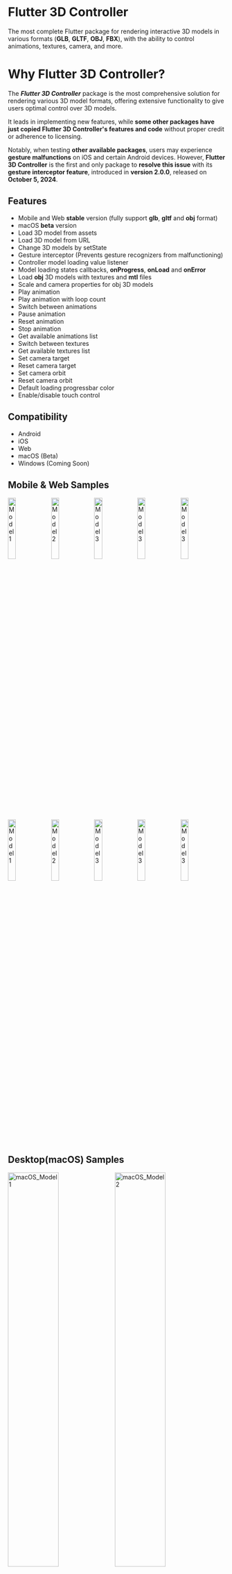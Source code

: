 # Flutter 3D Controller

The most complete Flutter package for rendering interactive 3D models in various formats (**GLB**, **GLTF**, **OBJ**, **FBX**), with the ability to control animations, textures, camera, and more.

# Why Flutter 3D Controller?

The ***Flutter 3D Controller*** package is the most comprehensive solution for rendering various 3D model formats, offering extensive functionality to give users optimal control over 3D models.

It leads in implementing new features, while **some other packages have just copied Flutter 3D Controller's features and code** without proper credit or adherence to licensing.

Notably, when testing **other available packages**, users may experience **gesture malfunctions** on iOS and certain Android devices. However, **Flutter 3D Controller** is the first and only package to **resolve this issue** with its **gesture interceptor feature**, introduced in **version 2.0.0**, released on **October 5, 2024**.

## Features

- Mobile and Web **stable** version (fully support **glb**, **gltf** and **obj** format)
- macOS **beta** version
- Load 3D model from assets
- Load 3D model from URL
- Change 3D models by setState
- Gesture interceptor (Prevents gesture recognizers from malfunctioning)
- Controller model loading value listener
- Model loading states callbacks, **onProgress**, **onLoad** and **onError**
- Load **obj** 3D models with textures and **mtl** files
- Scale and camera properties for obj 3D models
- Play animation
- Play animation with loop count
- Switch between animations
- Pause animation
- Reset animation
- Stop animation
- Get available animations list
- Switch between textures
- Get available textures list
- Set camera target
- Reset camera target
- Set camera orbit
- Reset camera orbit
- Default loading progressbar color
- Enable/disable touch control

<!--
## Todo (Next Versions)
- Support fbx format
-->

## Compatibility

- Android
- iOS
- Web
- macOS (Beta)
- Windows (Coming Soon)

## Mobile & Web Samples

<img src="https://raw.githubusercontent.com/m-r-davari/content-holder/refs/heads/master/flutter_3d_controller/scrs_gifs_v2/male_scr.gif" alt="Model1" width="19%"/> <img src="https://raw.githubusercontent.com/m-r-davari/content-holder/refs/heads/master/flutter_3d_controller/scrs_gifs_v2/lambo_scr.gif" alt="Model2" width="19%"/> <img src="https://raw.githubusercontent.com/m-r-davari/content-holder/refs/heads/master/flutter_3d_controller/scrs_gifs_v2/dog_scr.gif" alt="Model3" width="19%"/> <img src="https://raw.githubusercontent.com/m-r-davari/content-holder/refs/heads/master/flutter_3d_controller/scrs_gifs_v2/chair_scr.gif" alt="Model3" width="19%"/> <img src="https://raw.githubusercontent.com/m-r-davari/content-holder/refs/heads/master/flutter_3d_controller/scrs_gifs_v2/dash_scr.gif" alt="Model3" width="19%"/>
<img src="https://raw.githubusercontent.com/m-r-davari/content-holder/refs/heads/master/flutter_3d_controller/scrs_gifs_v2/female_scr.gif" alt="Model1" width="19%"/> <img src="https://raw.githubusercontent.com/m-r-davari/content-holder/refs/heads/master/flutter_3d_controller/scrs_gifs_v2/bird_scr.gif" alt="Model2" width="19%"/> <img src="https://raw.githubusercontent.com/m-r-davari/content-holder/refs/heads/master/flutter_3d_controller/scrs_gifs_v2/male2_scr.gif" alt="Model3" width="19%"/> <img src="https://raw.githubusercontent.com/m-r-davari/content-holder/refs/heads/master/flutter_3d_controller/scrs_gifs_v2/donut_scr.gif" alt="Model3" width="19%"/> <img src="https://raw.githubusercontent.com/m-r-davari/content-holder/refs/heads/master/flutter_3d_controller/scrs_gifs_v2/multi_scr.gif" alt="Model3" width="19%"/>

## Desktop(macOS) Samples

<img src="https://raw.githubusercontent.com/m-r-davari/content-holder/refs/heads/master/flutter_3d_controller/macos_model_sc.png" alt="macOS_Model1" width="48.25%"/> <img src="https://raw.githubusercontent.com/m-r-davari/content-holder/refs/heads/master/flutter_3d_controller/macos_model_sc2.png" alt="macOS_Model2" width="48.25%"/> 


## Notes

- For now this package supports **GLB**, **glTF** and **OBJ** format, other 3D formats coming soon.
- Visit the full example to see how to use this package.

## Brief Examples

## How to use controller
```dart
//Create controller object to control 3D model.
Flutter3DController controller = Flutter3DController();

//Listen to model loading state via controller
controller.onModelLoaded.addListener(() {
  debugPrint('model is loaded : ${controller.onModelLoaded.value}');
});

//It will play 3D model animation, you can use it to play or switch between animations.
controller.playAnimation();

//If you pass specific animation name it will play that specific animation.
//If you pass null and your model has at least 1 animation it will play first animation.
controller.playAnimation(animationName: chosenAnimation);

//If you pass loopCount > 0, the animation will repeat for the specified number of times.
//To play the animation only once, set loopCount to 1.
controller.playAnimation(loopCount: 1);

//The loopCount argument can also be used with a specific animation.
controller.playAnimation(loopCount: 2, animationName: chosenAnimation);

//It will pause the animation at current frame.
controller.pauseAnimation();

//It will reset and play animation from first frame (from beginning).
controller.resetAnimation();

//It will stop the animation.
controller.stopAnimation();

//It will return available animation list of 3D model.
await controller.getAvailableAnimations();

//It will load desired texture of 3D model, you need to pass texture name.
controller.setTexture(textureName: chosenTexture);

//It will return available textures list of 3D model.
await controller.getAvailableTextures();

//It will set your desired camera target.
controller.setCameraTarget(0.3, 0.2, 0.4);

//It will reset the camera target to default.
controller.resetCameraTarget();

//It will set your desired camera orbit.
controller.setCameraOrbit(20, 20, 5);

//It will reset the camera orbit to default.
controller.resetCameraOrbit();
```

## How to load glb and gltf models
```dart
//The 3D viewer widget for glb and gltf format
Flutter3DViewer(
    //If you pass 'true' the flutter_3d_controller will add gesture interceptor layer
    //to prevent gesture recognizers from malfunctioning on iOS and some Android devices.
    //the default value is true
    activeGestureInterceptor: true,
    //If you don't pass progressBarColor, the color of defaultLoadingProgressBar will be grey.
    //You can set your custom color or use [Colors.transparent] for hiding loadingProgressBar.
    progressBarColor: Colors.orange,
    //You can disable viewer touch response by setting 'enableTouch' to 'false'
    enableTouch: true,
    //This callBack will return the loading progress value between 0 and 1.0
    onProgress: (double progressValue) {
      debugPrint('model loading progress : $progressValue');
    },
    //This callBack will call after model loaded successfully and will return model address
    onLoad: (String modelAddress) {
      debugPrint('model loaded : $modelAddress');
    },
    //this callBack will call when model failed to load and will return failure error
    onError: (String error) {
      debugPrint('model failed to load : $error');
    },
    //You can have full control of 3d model animations, textures and camera
    controller: controller,
    src: 'assets/business_man.glb', //3D model with different animations
    //src: 'assets/sheen_chair.glb', //3D model with different textures
    //src: 'https://modelviewer.dev/shared-assets/models/Astronaut.glb', // 3D model from URL
)
```

## How to load obj models
```dart
//The 3D viewer widget for obj format
Flutter3DViewer.obj(
    src: 'assets/flutter_dash.obj',
    //src: 'https://raw.githubusercontent.com/m-r-davari/content-holder/refs/heads/master/flutter_3d_controller/flutter_dash_model/flutter_dash.obj',
    scale: 5,
    // Initial scale of obj model
    cameraX: 0,
    // Initial cameraX position of obj model
    cameraY: 0,
    //Initial cameraY position of obj model
    cameraZ: 10,
    //Initial cameraZ position of obj model
    //This callBack will return the loading progress value between 0 and 1.0
    onProgress: (double progressValue) {
      debugPrint('model loading progress : $progressValue');
    },
    //This callBack will call after model loaded successfully and will return model address
    onLoad: (String modelAddress) {
      debugPrint('model loaded : $modelAddress');
    },
    //this callBack will call when model failed to load and will return failure erro
    onError: (String error) {
      debugPrint('model failed to load : $error');
    },
)
```

## Installation

### `pubspec.yaml`

```yaml
dependencies:
  flutter_3d_controller: ^2.2.0
```

### `AndroidManifest.xml` (Android only)

Configure your app's `android/app/src/main/AndroidManifest.xml` as follows:

```diff

+   <uses-permission android:name="android.permission.INTERNET"/>

     <application
        android:name="${applicationName}"
        android:icon="@mipmap/ic_launcher"
-       android:label="example">
+       android:label="example"
+       android:usesCleartextTraffic="true">
        <activity
            android:name=".MainActivity"
```

### `app/build.gradle` (Android only)

Change minSdkVersion to 21.

    defaultConfig {
        ...
        minSdkVersion 21
        ...
    }

### `Info.plist` (iOS only)

To use this package on iOS, you need to opt-in to the embedded views preview
by adding a boolean property to your app's `ios/Runner/Info.plist` file, with
the key `io.flutter.embedded_views_preview` and the value `YES`:

```xml
  <key>io.flutter.embedded_views_preview</key>
  <true/>
```

### `web/index.html` (Web only)

Modify the `<head>` tag of your `web/index.html` to load the JavaScript, like so:

```html
<head>
  <!-- Other stuff -->
    <script type="module" src="./assets/packages/flutter_3d_controller/assets/model_viewer.min.js" defer></script>
</head>
```

### `Outgoing Connections (Client)` (macOS only)

For loading 3D models in *macOS* you need to configure the macOS App Sandbox by *enabling* the `Outgoing Connections (Client)` option in your `MacOS` XCode Project, `under Runner > Signing & Capabilities`.

<img src="https://raw.githubusercontent.com/m-r-davari/content-holder/refs/heads/master/flutter_3d_controller/macos_runner_config_sc.png" alt="macOS_runner_sc" width="48%"/>

### `AppDelegate.html` (macOS only)

Add the following codes to your macOS `AppDelegate` file to support transparent background for *flutter_3d_controller*

```swift
import flutter_inappwebview_macos

extension InAppWebView {
    @objc public override func viewDidMoveToWindow() {
        super.viewDidMoveToWindow()
        
        if window != nil {
            print("InAppWebView moved to window, enforcing transparency")
            self.setValue(false, forKey: "opaque")
            self.setValue(false, forKey: "drawsBackground")
            self.layer?.backgroundColor = NSColor.clear.cgColor
        }
    }
}
```

## Frequently Asked Questions
- **macOS and Windows backgrounds are not transparent** : This is a known issue and one of the main reasons the desktop version is still in beta.
- **The 3D model could not load** : First check the example, if models in examples loads, may be there is problem with your model or your model path.
- **The animation list could not be retrieved** : Check if there are any special characters in the animation names that might cause a JSON encoding error.
- **The 3D model could not load from url** : It might be due to [CORS] security restrictions. The server hosting the model file *must* send appropriate CORS response headers for viewer to be able to load the file. See [google/model-viewer#1015](https://github.com/google/model-viewer/issues/1015)


## More Info
This package uses Google's [model-viewer](https://modelviewer.dev) to render 3D models and it may have some issue in rendering some models/textures, the core of package (Model Viewer) will change in future to support all type of 3D models.
